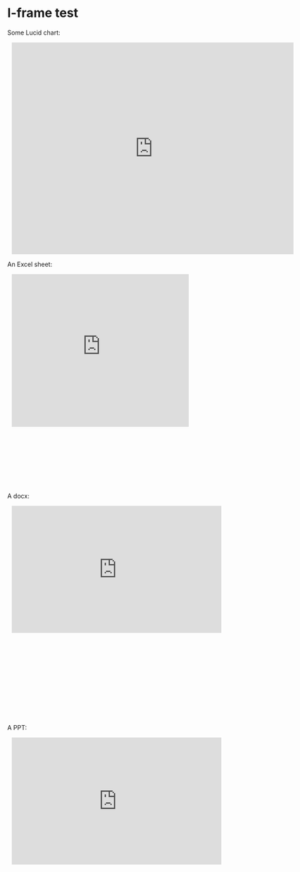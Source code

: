 # I-frame test

Some Lucid chart:

<div style="width: 640px; height: 480px; margin: 10px; position: relative;"><iframe allowfullscreen frameborder="0" style="width:640px; height:480px" src="https://lucid.app/documents/embedded/236b1b6e-4d9d-4015-a3a2-e3b43abd0a5c" id="B7~soPs0jGMA"></iframe></div>

An Excel sheet:

<div style="width: 640px; height: 480px; margin: 10px; position: relative;"><iframe width="402" height="346" frameborder="0" scrolling="no" src="https://onedrive.live.com/embed?resid=3807318B095F1819%2132923&authkey=%21APSFTNWauFN7pkA&em=2&wdAllowInteractivity=False&wdHideGridlines=True&wdHideHeaders=True&wdDownloadButton=True&wdInConfigurator=True&wdInConfigurator=True"></iframe></div>

A docx:

<div style="width: 640px; height: 480px; margin: 10px; position: relative;"><iframe src="https://onedrive.live.com/embed?resid=3807318B095F1819%2132925&amp;authkey=!AE0k7p1UJ6xWepg&amp;em=2" width="476px" height="288px" frameborder="0">Test</iframe></div>

A PPT:

<div style="width: 640px; height: 480px; margin: 10px; position: relative;"><iframe src="https://onedrive.live.com/embed?resid=3807318B095F1819%2132926&amp;authkey=!AKsuItc2GrZQnp4&amp;em=2&amp;wdAr=1.7777777777777777" width="476px" height="288px" frameborder="0"></iframe></div>

